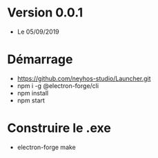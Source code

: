 # Version 0.0.1

- Le 05/09/2019

# Démarrage

- https://github.com/neyhos-studio/Launcher.git
- npm i -g @electron-forge/cli
- npm install
- npm start

# Construire le .exe

- electron-forge make
